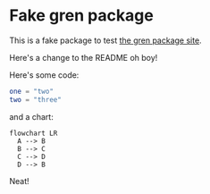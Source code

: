 # Fake gren package

This is a fake package to test [the gren package site](https://packages.gren-lang.org/).

Here's a change to the README oh boy!

Here's some code:

```elm
one = "two"
two = "three"
```

and a chart:

```mermaid
flowchart LR
  A --> B
  B --> C
  C --> D
  D --> B
```

Neat!
